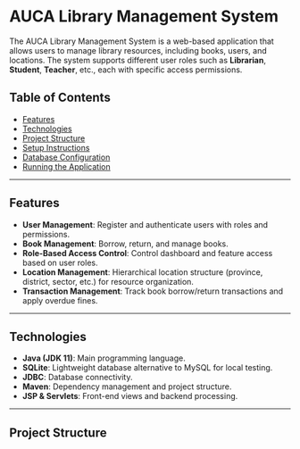 # AUCA Library Management System

The AUCA Library Management System is a web-based application that allows users to manage library resources, including books, users, and locations. The system supports different user roles such as **Librarian**, **Student**, **Teacher**, etc., each with specific access permissions.

## Table of Contents
- [Features](#features)
- [Technologies](#technologies)
- [Project Structure](#project-structure)
- [Setup Instructions](#setup-instructions)
- [Database Configuration](#database-configuration)
- [Running the Application](#running-the-application)

---

## Features

- **User Management**: Register and authenticate users with roles and permissions.
- **Book Management**: Borrow, return, and manage books.
- **Role-Based Access Control**: Control dashboard and feature access based on user roles.
- **Location Management**: Hierarchical location structure (province, district, sector, etc.) for resource organization.
- **Transaction Management**: Track book borrow/return transactions and apply overdue fines.

---

## Technologies

- **Java (JDK 11)**: Main programming language.
- **SQLite**: Lightweight database alternative to MySQL for local testing.
- **JDBC**: Database connectivity.
- **Maven**: Dependency management and project structure.
- **JSP & Servlets**: Front-end views and backend processing.

---

## Project Structure

